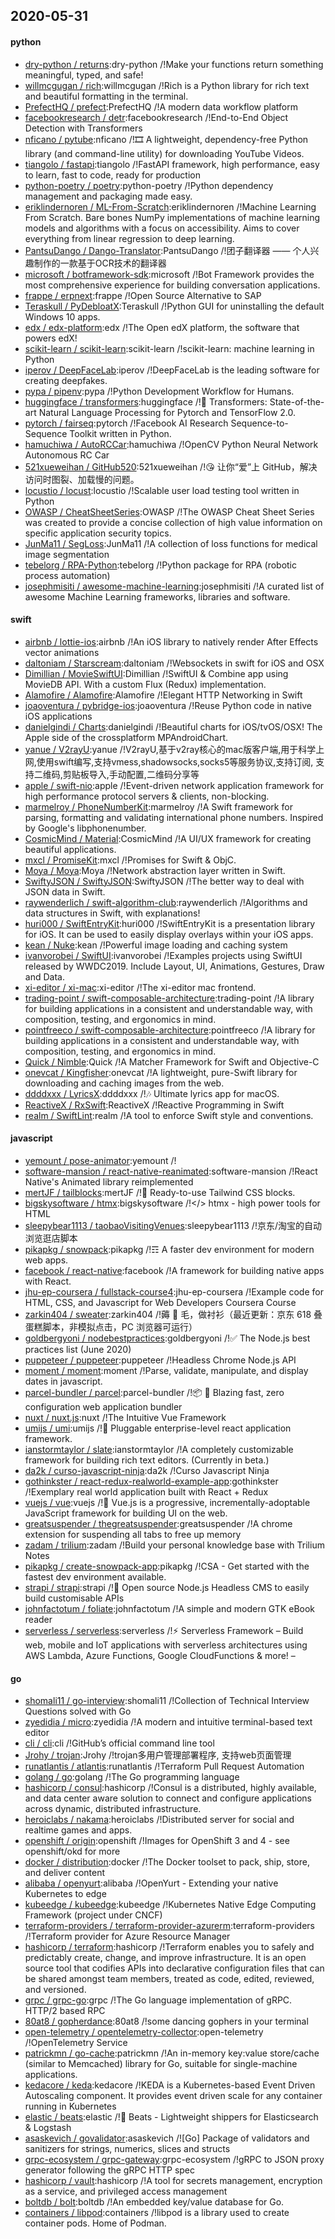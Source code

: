 ## 2020-05-31

#### python
* [dry-python / returns](https://github.com/dry-python/returns):dry-python /!Make your functions return something meaningful, typed, and safe!
* [willmcgugan / rich](https://github.com/willmcgugan/rich):willmcgugan /!Rich is a Python library for rich text and beautiful formatting in the terminal.
* [PrefectHQ / prefect](https://github.com/PrefectHQ/prefect):PrefectHQ /!A modern data workflow platform
* [facebookresearch / detr](https://github.com/facebookresearch/detr):facebookresearch /!End-to-End Object Detection with Transformers
* [nficano / pytube](https://github.com/nficano/pytube):nficano /!🎞
A lightweight, dependency-free Python library (and command-line utility) for downloading YouTube Videos.
* [tiangolo / fastapi](https://github.com/tiangolo/fastapi):tiangolo /!FastAPI framework, high performance, easy to learn, fast to code, ready for production
* [python-poetry / poetry](https://github.com/python-poetry/poetry):python-poetry /!Python dependency management and packaging made easy.
* [eriklindernoren / ML-From-Scratch](https://github.com/eriklindernoren/ML-From-Scratch):eriklindernoren /!Machine Learning From Scratch. Bare bones NumPy implementations of machine learning models and algorithms with a focus on accessibility. Aims to cover everything from linear regression to deep learning.
* [PantsuDango / Dango-Translator](https://github.com/PantsuDango/Dango-Translator):PantsuDango /!团子翻译器 —— 个人兴趣制作的一款基于OCR技术的翻译器
* [microsoft / botframework-sdk](https://github.com/microsoft/botframework-sdk):microsoft /!Bot Framework provides the most comprehensive experience for building conversation applications.
* [frappe / erpnext](https://github.com/frappe/erpnext):frappe /!Open Source Alternative to SAP
* [Teraskull / PyDebloatX](https://github.com/Teraskull/PyDebloatX):Teraskull /!Python GUI for uninstalling the default Windows 10 apps.
* [edx / edx-platform](https://github.com/edx/edx-platform):edx /!The Open edX platform, the software that powers edX!
* [scikit-learn / scikit-learn](https://github.com/scikit-learn/scikit-learn):scikit-learn /!scikit-learn: machine learning in Python
* [iperov / DeepFaceLab](https://github.com/iperov/DeepFaceLab):iperov /!DeepFaceLab is the leading software for creating deepfakes.
* [pypa / pipenv](https://github.com/pypa/pipenv):pypa /!Python Development Workflow for Humans.
* [huggingface / transformers](https://github.com/huggingface/transformers):huggingface /!🤗
Transformers: State-of-the-art Natural Language Processing for Pytorch and TensorFlow 2.0.
* [pytorch / fairseq](https://github.com/pytorch/fairseq):pytorch /!Facebook AI Research Sequence-to-Sequence Toolkit written in Python.
* [hamuchiwa / AutoRCCar](https://github.com/hamuchiwa/AutoRCCar):hamuchiwa /!OpenCV Python Neural Network Autonomous RC Car
* [521xueweihan / GitHub520](https://github.com/521xueweihan/GitHub520):521xueweihan /!😘
让你“爱”上 GitHub，解决访问时图裂、加载慢的问题。
* [locustio / locust](https://github.com/locustio/locust):locustio /!Scalable user load testing tool written in Python
* [OWASP / CheatSheetSeries](https://github.com/OWASP/CheatSheetSeries):OWASP /!The OWASP Cheat Sheet Series was created to provide a concise collection of high value information on specific application security topics.
* [JunMa11 / SegLoss](https://github.com/JunMa11/SegLoss):JunMa11 /!A collection of loss functions for medical image segmentation
* [tebelorg / RPA-Python](https://github.com/tebelorg/RPA-Python):tebelorg /!Python package for RPA (robotic process automation)
* [josephmisiti / awesome-machine-learning](https://github.com/josephmisiti/awesome-machine-learning):josephmisiti /!A curated list of awesome Machine Learning frameworks, libraries and software.

#### swift
* [airbnb / lottie-ios](https://github.com/airbnb/lottie-ios):airbnb /!An iOS library to natively render After Effects vector animations
* [daltoniam / Starscream](https://github.com/daltoniam/Starscream):daltoniam /!Websockets in swift for iOS and OSX
* [Dimillian / MovieSwiftUI](https://github.com/Dimillian/MovieSwiftUI):Dimillian /!SwiftUI & Combine app using MovieDB API. With a custom Flux (Redux) implementation.
* [Alamofire / Alamofire](https://github.com/Alamofire/Alamofire):Alamofire /!Elegant HTTP Networking in Swift
* [joaoventura / pybridge-ios](https://github.com/joaoventura/pybridge-ios):joaoventura /!Reuse Python code in native iOS applications
* [danielgindi / Charts](https://github.com/danielgindi/Charts):danielgindi /!Beautiful charts for iOS/tvOS/OSX! The Apple side of the crossplatform MPAndroidChart.
* [yanue / V2rayU](https://github.com/yanue/V2rayU):yanue /!V2rayU,基于v2ray核心的mac版客户端,用于科学上网,使用swift编写,支持vmess,shadowsocks,socks5等服务协议,支持订阅, 支持二维码,剪贴板导入,手动配置,二维码分享等
* [apple / swift-nio](https://github.com/apple/swift-nio):apple /!Event-driven network application framework for high performance protocol servers & clients, non-blocking.
* [marmelroy / PhoneNumberKit](https://github.com/marmelroy/PhoneNumberKit):marmelroy /!A Swift framework for parsing, formatting and validating international phone numbers. Inspired by Google's libphonenumber.
* [CosmicMind / Material](https://github.com/CosmicMind/Material):CosmicMind /!A UI/UX framework for creating beautiful applications.
* [mxcl / PromiseKit](https://github.com/mxcl/PromiseKit):mxcl /!Promises for Swift & ObjC.
* [Moya / Moya](https://github.com/Moya/Moya):Moya /!Network abstraction layer written in Swift.
* [SwiftyJSON / SwiftyJSON](https://github.com/SwiftyJSON/SwiftyJSON):SwiftyJSON /!The better way to deal with JSON data in Swift.
* [raywenderlich / swift-algorithm-club](https://github.com/raywenderlich/swift-algorithm-club):raywenderlich /!Algorithms and data structures in Swift, with explanations!
* [huri000 / SwiftEntryKit](https://github.com/huri000/SwiftEntryKit):huri000 /!SwiftEntryKit is a presentation library for iOS. It can be used to easily display overlays within your iOS apps.
* [kean / Nuke](https://github.com/kean/Nuke):kean /!Powerful image loading and caching system
* [ivanvorobei / SwiftUI](https://github.com/ivanvorobei/SwiftUI):ivanvorobei /!Examples projects using SwiftUI released by WWDC2019. Include Layout, UI, Animations, Gestures, Draw and Data.
* [xi-editor / xi-mac](https://github.com/xi-editor/xi-mac):xi-editor /!The xi-editor mac frontend.
* [trading-point / swift-composable-architecture](https://github.com/trading-point/swift-composable-architecture):trading-point /!A library for building applications in a consistent and understandable way, with composition, testing, and ergonomics in mind.
* [pointfreeco / swift-composable-architecture](https://github.com/pointfreeco/swift-composable-architecture):pointfreeco /!A library for building applications in a consistent and understandable way, with composition, testing, and ergonomics in mind.
* [Quick / Nimble](https://github.com/Quick/Nimble):Quick /!A Matcher Framework for Swift and Objective-C
* [onevcat / Kingfisher](https://github.com/onevcat/Kingfisher):onevcat /!A lightweight, pure-Swift library for downloading and caching images from the web.
* [ddddxxx / LyricsX](https://github.com/ddddxxx/LyricsX):ddddxxx /!🎶
Ultimate lyrics app for macOS.
* [ReactiveX / RxSwift](https://github.com/ReactiveX/RxSwift):ReactiveX /!Reactive Programming in Swift
* [realm / SwiftLint](https://github.com/realm/SwiftLint):realm /!A tool to enforce Swift style and conventions.

#### javascript
* [yemount / pose-animator](https://github.com/yemount/pose-animator):yemount /!
* [software-mansion / react-native-reanimated](https://github.com/software-mansion/react-native-reanimated):software-mansion /!React Native's Animated library reimplemented
* [mertJF / tailblocks](https://github.com/mertJF/tailblocks):mertJF /!🎉
Ready-to-use Tailwind CSS blocks.
* [bigskysoftware / htmx](https://github.com/bigskysoftware/htmx):bigskysoftware /!</> htmx - high power tools for HTML
* [sleepybear1113 / taobaoVisitingVenues](https://github.com/sleepybear1113/taobaoVisitingVenues):sleepybear1113 /!京东/淘宝的自动浏览逛店脚本
* [pikapkg / snowpack](https://github.com/pikapkg/snowpack):pikapkg /!☶ A faster dev environment for modern web apps.
* [facebook / react-native](https://github.com/facebook/react-native):facebook /!A framework for building native apps with React.
* [jhu-ep-coursera / fullstack-course4](https://github.com/jhu-ep-coursera/fullstack-course4):jhu-ep-coursera /!Example code for HTML, CSS, and Javascript for Web Developers Coursera Course
* [zarkin404 / sweater](https://github.com/zarkin404/sweater):zarkin404 /!薅
🐑
毛，做衬衫（最近更新：京东 618 叠蛋糕脚本，非模拟点击，PC 浏览器可运行）
* [goldbergyoni / nodebestpractices](https://github.com/goldbergyoni/nodebestpractices):goldbergyoni /!✅
The Node.js best practices list (June 2020)
* [puppeteer / puppeteer](https://github.com/puppeteer/puppeteer):puppeteer /!Headless Chrome Node.js API
* [moment / moment](https://github.com/moment/moment):moment /!Parse, validate, manipulate, and display dates in javascript.
* [parcel-bundler / parcel](https://github.com/parcel-bundler/parcel):parcel-bundler /!📦
🚀
Blazing fast, zero configuration web application bundler
* [nuxt / nuxt.js](https://github.com/nuxt/nuxt.js):nuxt /!The Intuitive Vue Framework
* [umijs / umi](https://github.com/umijs/umi):umijs /!🌋
Pluggable enterprise-level react application framework.
* [ianstormtaylor / slate](https://github.com/ianstormtaylor/slate):ianstormtaylor /!A completely customizable framework for building rich text editors. (Currently in beta.)
* [da2k / curso-javascript-ninja](https://github.com/da2k/curso-javascript-ninja):da2k /!Curso Javascript Ninja
* [gothinkster / react-redux-realworld-example-app](https://github.com/gothinkster/react-redux-realworld-example-app):gothinkster /!Exemplary real world application built with React + Redux
* [vuejs / vue](https://github.com/vuejs/vue):vuejs /!🖖
Vue.js is a progressive, incrementally-adoptable JavaScript framework for building UI on the web.
* [greatsuspender / thegreatsuspender](https://github.com/greatsuspender/thegreatsuspender):greatsuspender /!A chrome extension for suspending all tabs to free up memory
* [zadam / trilium](https://github.com/zadam/trilium):zadam /!Build your personal knowledge base with Trilium Notes
* [pikapkg / create-snowpack-app](https://github.com/pikapkg/create-snowpack-app):pikapkg /!CSA - Get started with the fastest dev environment available.
* [strapi / strapi](https://github.com/strapi/strapi):strapi /!🚀
Open source Node.js Headless CMS to easily build customisable APIs
* [johnfactotum / foliate](https://github.com/johnfactotum/foliate):johnfactotum /!A simple and modern GTK eBook reader
* [serverless / serverless](https://github.com/serverless/serverless):serverless /!⚡
Serverless Framework – Build web, mobile and IoT applications with serverless architectures using AWS Lambda, Azure Functions, Google CloudFunctions & more! –

#### go
* [shomali11 / go-interview](https://github.com/shomali11/go-interview):shomali11 /!Collection of Technical Interview Questions solved with Go
* [zyedidia / micro](https://github.com/zyedidia/micro):zyedidia /!A modern and intuitive terminal-based text editor
* [cli / cli](https://github.com/cli/cli):cli /!GitHub’s official command line tool
* [Jrohy / trojan](https://github.com/Jrohy/trojan):Jrohy /!trojan多用户管理部署程序, 支持web页面管理
* [runatlantis / atlantis](https://github.com/runatlantis/atlantis):runatlantis /!Terraform Pull Request Automation
* [golang / go](https://github.com/golang/go):golang /!The Go programming language
* [hashicorp / consul](https://github.com/hashicorp/consul):hashicorp /!Consul is a distributed, highly available, and data center aware solution to connect and configure applications across dynamic, distributed infrastructure.
* [heroiclabs / nakama](https://github.com/heroiclabs/nakama):heroiclabs /!Distributed server for social and realtime games and apps.
* [openshift / origin](https://github.com/openshift/origin):openshift /!Images for OpenShift 3 and 4 - see openshift/okd for more
* [docker / distribution](https://github.com/docker/distribution):docker /!The Docker toolset to pack, ship, store, and deliver content
* [alibaba / openyurt](https://github.com/alibaba/openyurt):alibaba /!OpenYurt - Extending your native Kubernetes to edge
* [kubeedge / kubeedge](https://github.com/kubeedge/kubeedge):kubeedge /!Kubernetes Native Edge Computing Framework (project under CNCF)
* [terraform-providers / terraform-provider-azurerm](https://github.com/terraform-providers/terraform-provider-azurerm):terraform-providers /!Terraform provider for Azure Resource Manager
* [hashicorp / terraform](https://github.com/hashicorp/terraform):hashicorp /!Terraform enables you to safely and predictably create, change, and improve infrastructure. It is an open source tool that codifies APIs into declarative configuration files that can be shared amongst team members, treated as code, edited, reviewed, and versioned.
* [grpc / grpc-go](https://github.com/grpc/grpc-go):grpc /!The Go language implementation of gRPC. HTTP/2 based RPC
* [80at8 / gopherdance](https://github.com/80at8/gopherdance):80at8 /!some dancing gophers in your terminal
* [open-telemetry / opentelemetry-collector](https://github.com/open-telemetry/opentelemetry-collector):open-telemetry /!OpenTelemetry Service
* [patrickmn / go-cache](https://github.com/patrickmn/go-cache):patrickmn /!An in-memory key:value store/cache (similar to Memcached) library for Go, suitable for single-machine applications.
* [kedacore / keda](https://github.com/kedacore/keda):kedacore /!KEDA is a Kubernetes-based Event Driven Autoscaling component. It provides event driven scale for any container running in Kubernetes
* [elastic / beats](https://github.com/elastic/beats):elastic /!🐠
Beats - Lightweight shippers for Elasticsearch & Logstash
* [asaskevich / govalidator](https://github.com/asaskevich/govalidator):asaskevich /![Go] Package of validators and sanitizers for strings, numerics, slices and structs
* [grpc-ecosystem / grpc-gateway](https://github.com/grpc-ecosystem/grpc-gateway):grpc-ecosystem /!gRPC to JSON proxy generator following the gRPC HTTP spec
* [hashicorp / vault](https://github.com/hashicorp/vault):hashicorp /!A tool for secrets management, encryption as a service, and privileged access management
* [boltdb / bolt](https://github.com/boltdb/bolt):boltdb /!An embedded key/value database for Go.
* [containers / libpod](https://github.com/containers/libpod):containers /!libpod is a library used to create container pods. Home of Podman.
